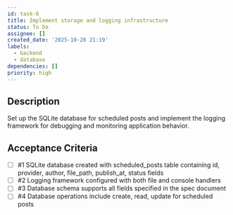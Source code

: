 ```yaml
---
id: task-6
title: Implement storage and logging infrastructure
status: To Do
assignee: []
created_date: '2025-10-20 21:19'
labels:
  - backend
  - database
dependencies: []
priority: high
---
```


## Description

<!-- SECTION:DESCRIPTION:BEGIN -->
Set up the SQLite database for scheduled posts and implement the logging framework for debugging and monitoring application behavior.
<!-- SECTION:DESCRIPTION:END -->

## Acceptance Criteria
<!-- AC:BEGIN -->
- [ ] #1 SQLite database created with scheduled_posts table containing id, provider, author, file_path, publish_at, status fields
- [ ] #2 Logging framework configured with both file and console handlers
- [ ] #3 Database schema supports all fields specified in the spec document
- [ ] #4 Database operations include create, read, update for scheduled posts
<!-- AC:END -->
